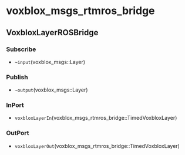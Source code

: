 # voxblox_msgs_rtmros_bridge
## VoxbloxLayerROSBridge
### Subscribe
- `~input`(voxblox_msgs::Layer)
### Publish
- `~output`(voxblox_msgs::Layer)
### InPort
- `voxbloxLayerIn`(voxblox_msgs_rtmros_bridge::TimedVoxbloxLayer)
### OutPort
- `voxbloxLayerOut`(voxblox_msgs_rtmros_bridge::TimedVoxbloxLayer)
